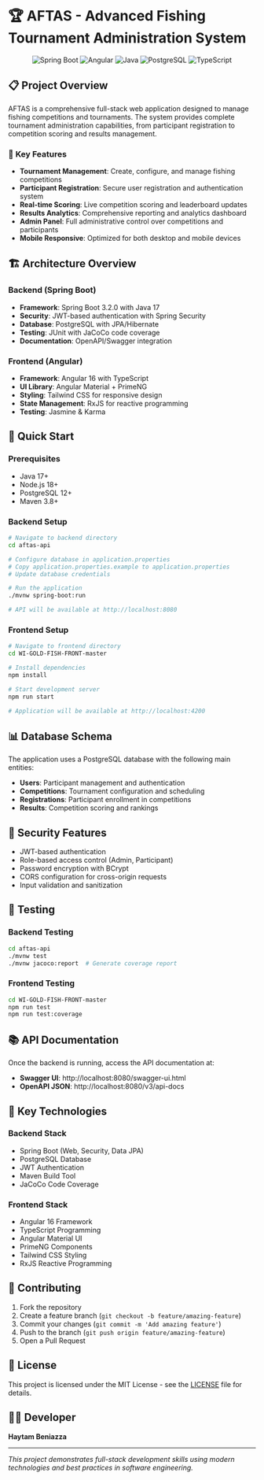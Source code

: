 # 🏆 AFTAS - Advanced Fishing Tournament Administration System

<p align="center">
  <img src="https://img.shields.io/badge/Spring%20Boot-3.2.0-green?style=for-the-badge&logo=spring" alt="Spring Boot">
  <img src="https://img.shields.io/badge/Angular-16-red?style=for-the-badge&logo=angular" alt="Angular">
  <img src="https://img.shields.io/badge/Java-17-orange?style=for-the-badge&logo=java" alt="Java">
  <img src="https://img.shields.io/badge/PostgreSQL-blue?style=for-the-badge&logo=postgresql" alt="PostgreSQL">
  <img src="https://img.shields.io/badge/TypeScript-blue?style=for-the-badge&logo=typescript" alt="TypeScript">
</p>

## 📋 **Project Overview**

AFTAS is a comprehensive full-stack web application designed to manage fishing competitions and tournaments. The system provides complete tournament administration capabilities, from participant registration to competition scoring and results management.

### 🎯 **Key Features**

- **Tournament Management**: Create, configure, and manage fishing competitions
- **Participant Registration**: Secure user registration and authentication system
- **Real-time Scoring**: Live competition scoring and leaderboard updates
- **Results Analytics**: Comprehensive reporting and analytics dashboard
- **Admin Panel**: Full administrative control over competitions and participants
- **Mobile Responsive**: Optimized for both desktop and mobile devices

## 🏗️ **Architecture Overview**

### **Backend (Spring Boot)**
- **Framework**: Spring Boot 3.2.0 with Java 17
- **Security**: JWT-based authentication with Spring Security
- **Database**: PostgreSQL with JPA/Hibernate
- **Testing**: JUnit with JaCoCo code coverage
- **Documentation**: OpenAPI/Swagger integration

### **Frontend (Angular)**
- **Framework**: Angular 16 with TypeScript
- **UI Library**: Angular Material + PrimeNG
- **Styling**: Tailwind CSS for responsive design
- **State Management**: RxJS for reactive programming
- **Testing**: Jasmine & Karma

## 🚀 **Quick Start**

### **Prerequisites**
- Java 17+
- Node.js 18+
- PostgreSQL 12+
- Maven 3.8+

### **Backend Setup**
```bash
# Navigate to backend directory
cd aftas-api

# Configure database in application.properties
# Copy application.properties.example to application.properties
# Update database credentials

# Run the application
./mvnw spring-boot:run

# API will be available at http://localhost:8080
```

### **Frontend Setup**
```bash
# Navigate to frontend directory
cd WI-GOLD-FISH-FRONT-master

# Install dependencies
npm install

# Start development server
npm run start

# Application will be available at http://localhost:4200
```

## 📊 **Database Schema**

The application uses a PostgreSQL database with the following main entities:
- **Users**: Participant management and authentication
- **Competitions**: Tournament configuration and scheduling
- **Registrations**: Participant enrollment in competitions
- **Results**: Competition scoring and rankings

## 🔐 **Security Features**

- JWT-based authentication
- Role-based access control (Admin, Participant)
- Password encryption with BCrypt
- CORS configuration for cross-origin requests
- Input validation and sanitization

## 🧪 **Testing**

### **Backend Testing**
```bash
cd aftas-api
./mvnw test
./mvnw jacoco:report  # Generate coverage report
```

### **Frontend Testing**
```bash
cd WI-GOLD-FISH-FRONT-master
npm run test
npm run test:coverage
```

## 📚 **API Documentation**

Once the backend is running, access the API documentation at:
- **Swagger UI**: http://localhost:8080/swagger-ui.html
- **OpenAPI JSON**: http://localhost:8080/v3/api-docs

## 🌟 **Key Technologies**

### **Backend Stack**
- Spring Boot (Web, Security, Data JPA)
- PostgreSQL Database
- JWT Authentication
- Maven Build Tool
- JaCoCo Code Coverage

### **Frontend Stack**
- Angular 16 Framework
- TypeScript Programming
- Angular Material UI
- PrimeNG Components
- Tailwind CSS Styling
- RxJS Reactive Programming

## 🤝 **Contributing**

1. Fork the repository
2. Create a feature branch (`git checkout -b feature/amazing-feature`)
3. Commit your changes (`git commit -m 'Add amazing feature'`)
4. Push to the branch (`git push origin feature/amazing-feature`)
5. Open a Pull Request

## 📄 **License**

This project is licensed under the MIT License - see the [LICENSE](LICENSE) file for details.

## 👨‍💻 **Developer**

**Haytam Beniazza**

---

*This project demonstrates full-stack development skills using modern technologies and best practices in software engineering.* 
